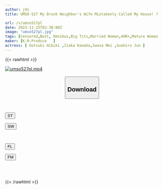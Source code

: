 ```yaml
---
author: j91
title: UMSO-527 My Drunk Neighbor's Wife Mistakenly Called My House! ? VOL.07

url: /v/umso527pl
date: 2023-11-25T02:30:00Z
image: "umso527pl.jpg"
tags: [Censored,Best, Omnibus,Big Tits,Married Woman,4HR+,Mature Woman	 ]
maker: [K.M.Produce   ]
actress: [ Ootsuki Hibiki ,Iioka Kanako,Iwasa Mei ,Suehiro Jun ]
---
```



{{< rawhtml >}}

<div class="video" data-videoid="lGqj2bVRp3U71qY">
    <a href="javascript:;">
        <img src="/v/umso527pl/umso527pl.jpg" width="WIDTH" height="HEIGHT" alt="umso527pl.mp4" loading="lazy">
    </a>
</div>

<script type="text/javascript" src="https://j91.asia/asset/on-demand-st.js"></script>

<br>
  <link rel="stylesheet" href="https://j91.asia/asset/bs5.css">
  
  <center>
  <button class="btn btn-primary" type="button" data-bs-toggle="collapse" data-bs-target=".multi-collapse" aria-expanded="false" aria-controls="multiCollapseExample1 multiCollapseExample2"><h2>Download</h2></button></center>
</p>
<div class="row">
  <div class="col">
    <div class="collapse multi-collapse" id="multiCollapseExample1">
      <div class="card card-body">
	      	      <br>
<div class="buttons">  
<p><a href="https://streamtape.to/v/lGqj2bVRp3U71qY" target="_blank"><button class="btn-hover color-3"><i class="fa fa-download"></i> ST</button></a></p>
<p><a href="https://flaswish.com/so545asixy0q" target="_blank"><button class="btn-hover color-2"><i class="fa fa-download"></i> SW</button></a></p></div>
    </div>
  </div>
</div>
  <div class="col">
    <div class="collapse multi-collapse" id="multiCollapseExample2">
      <div class="card card-body">
	      <br>
<div class="buttons">
<p><a href="javascript:;" target="_blank"><button class="btn-hover color-9"><i class="fa fa-download"></i> FL</button></a></p>
<p><a href="javascript:;" target="_blank"><button class="btn-hover color-8"><i class="fa fa-download"></i> FM</button></a></p></div>
<br><br>
      </div>
    </div>
  </div>
</div>

{{< /rawhtml >}}